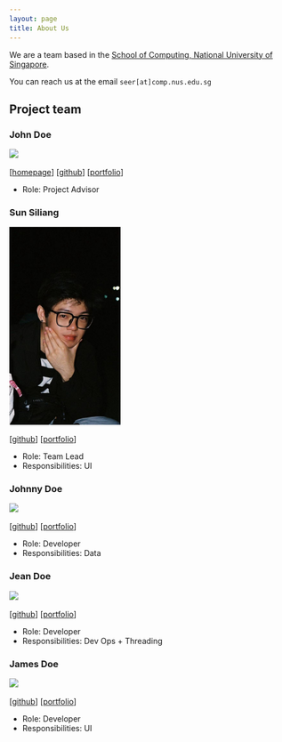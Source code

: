 ```yaml
---
layout: page
title: About Us
---
```


We are a team based in the [School of Computing, National University of Singapore](https://www.comp.nus.edu.sg).

You can reach us at the email `seer[at]comp.nus.edu.sg`

## Project team

### John Doe

<img src="../images/johndoe.png" width="200px">

[[homepage](http://www.comp.nus.edu.sg/~damithch)]
[[github](https://github.com/johndoe)]
[[portfolio](johndoe.md)]

* Role: Project Advisor

### Sun Siliang

<img src="../images/ki1r0.png" width="200px">

[[github](https://github.com/ki1r0)]
[[portfolio](team/ki1r0.md)]

* Role: Team Lead
* Responsibilities: UI

### Johnny Doe

<img src="../images/johndoe.png" width="200px">

[[github](http://github.com/johndoe)] [[portfolio](johndoe.md)]

* Role: Developer
* Responsibilities: Data

### Jean Doe

<img src="../images/johndoe.png" width="200px">

[[github](http://github.com/johndoe)]
[[portfolio](johndoe.md)]

* Role: Developer
* Responsibilities: Dev Ops + Threading

### James Doe

<img src="../images/johndoe.png" width="200px">

[[github](http://github.com/johndoe)]
[[portfolio](johndoe.md)]

* Role: Developer
* Responsibilities: UI
